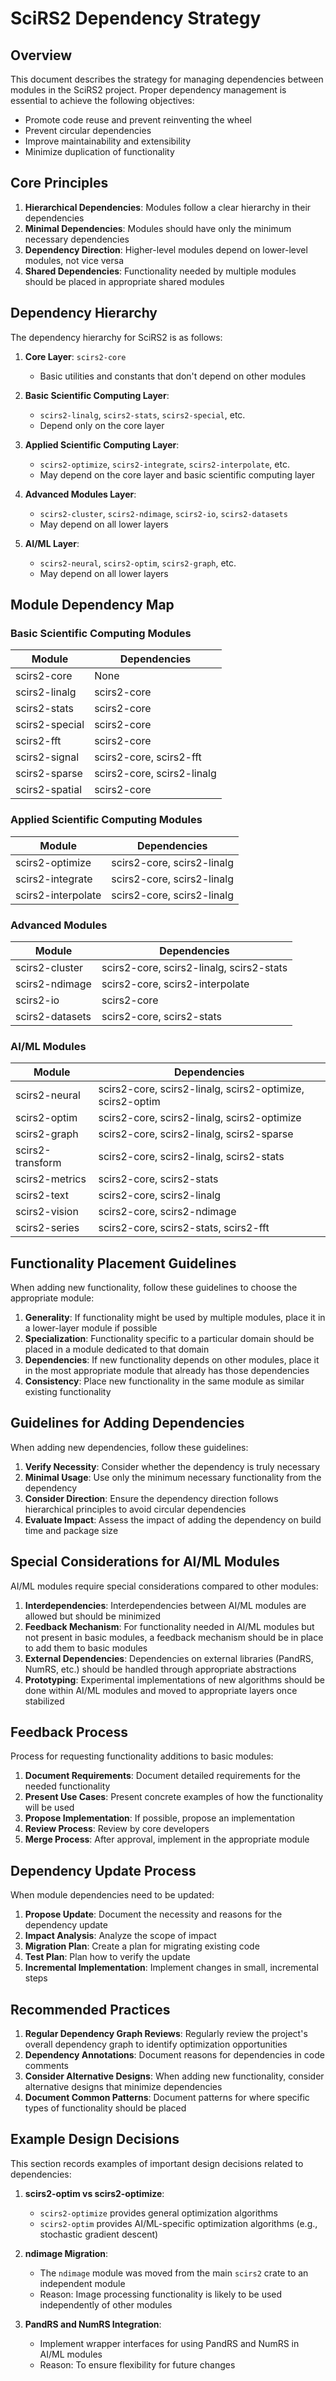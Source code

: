 # SciRS2 Dependency Strategy

## Overview

This document describes the strategy for managing dependencies between modules in the SciRS2 project. Proper dependency management is essential to achieve the following objectives:

- Promote code reuse and prevent reinventing the wheel
- Prevent circular dependencies
- Improve maintainability and extensibility
- Minimize duplication of functionality

## Core Principles

1. **Hierarchical Dependencies**: Modules follow a clear hierarchy in their dependencies
2. **Minimal Dependencies**: Modules should have only the minimum necessary dependencies
3. **Dependency Direction**: Higher-level modules depend on lower-level modules, not vice versa
4. **Shared Dependencies**: Functionality needed by multiple modules should be placed in appropriate shared modules

## Dependency Hierarchy

The dependency hierarchy for SciRS2 is as follows:

1. **Core Layer**: `scirs2-core`
   - Basic utilities and constants that don't depend on other modules

2. **Basic Scientific Computing Layer**: 
   - `scirs2-linalg`, `scirs2-stats`, `scirs2-special`, etc.
   - Depend only on the core layer

3. **Applied Scientific Computing Layer**:
   - `scirs2-optimize`, `scirs2-integrate`, `scirs2-interpolate`, etc.
   - May depend on the core layer and basic scientific computing layer

4. **Advanced Modules Layer**:
   - `scirs2-cluster`, `scirs2-ndimage`, `scirs2-io`, `scirs2-datasets`
   - May depend on all lower layers

5. **AI/ML Layer**:
   - `scirs2-neural`, `scirs2-optim`, `scirs2-graph`, etc.
   - May depend on all lower layers

## Module Dependency Map

### Basic Scientific Computing Modules

| Module | Dependencies |
|--------|--------------|
| scirs2-core | None |
| scirs2-linalg | scirs2-core |
| scirs2-stats | scirs2-core |
| scirs2-special | scirs2-core |
| scirs2-fft | scirs2-core |
| scirs2-signal | scirs2-core, scirs2-fft |
| scirs2-sparse | scirs2-core, scirs2-linalg |
| scirs2-spatial | scirs2-core |

### Applied Scientific Computing Modules

| Module | Dependencies |
|--------|--------------|
| scirs2-optimize | scirs2-core, scirs2-linalg |
| scirs2-integrate | scirs2-core, scirs2-linalg |
| scirs2-interpolate | scirs2-core, scirs2-linalg |

### Advanced Modules

| Module | Dependencies |
|--------|--------------|
| scirs2-cluster | scirs2-core, scirs2-linalg, scirs2-stats |
| scirs2-ndimage | scirs2-core, scirs2-interpolate |
| scirs2-io | scirs2-core |
| scirs2-datasets | scirs2-core, scirs2-stats |

### AI/ML Modules

| Module | Dependencies |
|--------|--------------|
| scirs2-neural | scirs2-core, scirs2-linalg, scirs2-optimize, scirs2-optim |
| scirs2-optim | scirs2-core, scirs2-linalg, scirs2-optimize |
| scirs2-graph | scirs2-core, scirs2-linalg, scirs2-sparse |
| scirs2-transform | scirs2-core, scirs2-linalg, scirs2-stats |
| scirs2-metrics | scirs2-core, scirs2-stats |
| scirs2-text | scirs2-core, scirs2-linalg |
| scirs2-vision | scirs2-core, scirs2-ndimage |
| scirs2-series | scirs2-core, scirs2-stats, scirs2-fft |

## Functionality Placement Guidelines

When adding new functionality, follow these guidelines to choose the appropriate module:

1. **Generality**: If functionality might be used by multiple modules, place it in a lower-layer module if possible
2. **Specialization**: Functionality specific to a particular domain should be placed in a module dedicated to that domain
3. **Dependencies**: If new functionality depends on other modules, place it in the most appropriate module that already has those dependencies
4. **Consistency**: Place new functionality in the same module as similar existing functionality

## Guidelines for Adding Dependencies

When adding new dependencies, follow these guidelines:

1. **Verify Necessity**: Consider whether the dependency is truly necessary
2. **Minimal Usage**: Use only the minimum necessary functionality from the dependency
3. **Consider Direction**: Ensure the dependency direction follows hierarchical principles to avoid circular dependencies
4. **Evaluate Impact**: Assess the impact of adding the dependency on build time and package size

## Special Considerations for AI/ML Modules

AI/ML modules require special considerations compared to other modules:

1. **Interdependencies**: Interdependencies between AI/ML modules are allowed but should be minimized
2. **Feedback Mechanism**: For functionality needed in AI/ML modules but not present in basic modules, a feedback mechanism should be in place to add them to basic modules
3. **External Dependencies**: Dependencies on external libraries (PandRS, NumRS, etc.) should be handled through appropriate abstractions
4. **Prototyping**: Experimental implementations of new algorithms should be done within AI/ML modules and moved to appropriate layers once stabilized

## Feedback Process

Process for requesting functionality additions to basic modules:

1. **Document Requirements**: Document detailed requirements for the needed functionality
2. **Present Use Cases**: Present concrete examples of how the functionality will be used
3. **Propose Implementation**: If possible, propose an implementation
4. **Review Process**: Review by core developers
5. **Merge Process**: After approval, implement in the appropriate module

## Dependency Update Process

When module dependencies need to be updated:

1. **Propose Update**: Document the necessity and reasons for the dependency update
2. **Impact Analysis**: Analyze the scope of impact
3. **Migration Plan**: Create a plan for migrating existing code
4. **Test Plan**: Plan how to verify the update
5. **Incremental Implementation**: Implement changes in small, incremental steps

## Recommended Practices

1. **Regular Dependency Graph Reviews**: Regularly review the project's overall dependency graph to identify optimization opportunities
2. **Dependency Annotations**: Document reasons for dependencies in code comments
3. **Consider Alternative Designs**: When adding new functionality, consider alternative designs that minimize dependencies
4. **Document Common Patterns**: Document patterns for where specific types of functionality should be placed

## Example Design Decisions

This section records examples of important design decisions related to dependencies:

1. **scirs2-optim vs scirs2-optimize**: 
   - `scirs2-optimize` provides general optimization algorithms
   - `scirs2-optim` provides AI/ML-specific optimization algorithms (e.g., stochastic gradient descent)

2. **ndimage Migration**:
   - The `ndimage` module was moved from the main `scirs2` crate to an independent module
   - Reason: Image processing functionality is likely to be used independently of other modules

3. **PandRS and NumRS Integration**:
   - Implement wrapper interfaces for using PandRS and NumRS in AI/ML modules
   - Reason: To ensure flexibility for future changes